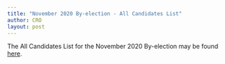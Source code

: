 ```yaml
---
title: "November 2020 By-election - All Candidates List"
author: CRO
layout: post
---
```


The All Candidates List for the November 2020 By-election may be found <a href="https://drive.google.com/file/d/1111OSKXtSe85Avq2hJrxafxZkKaNoeGX/view?usp=sharing">here</a>.